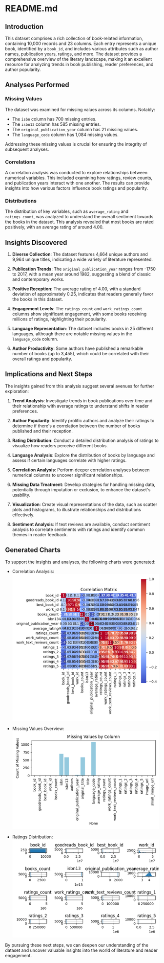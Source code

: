 # README.md

## Introduction

This dataset comprises a rich collection of book-related information, containing 10,000 records and 23 columns. Each entry represents a unique book, identified by a `book_id`, and includes various attributes such as author names, publication years, ratings, and more. The dataset provides a comprehensive overview of the literary landscape, making it an excellent resource for analyzing trends in book publishing, reader preferences, and author popularity.

## Analyses Performed

### Missing Values
The dataset was examined for missing values across its columns. Notably:
- The `isbn` column has 700 missing entries.
- The `isbn13` column has 585 missing entries.
- The `original_publication_year` column has 21 missing values.
- The `language_code` column has 1,084 missing values.

Addressing these missing values is crucial for ensuring the integrity of subsequent analyses.

### Correlations
A correlation analysis was conducted to explore relationships between numerical variables. This included examining how ratings, review counts, and publication years interact with one another. The results can provide insights into how various factors influence book ratings and popularity.

### Distributions
The distribution of key variables, such as `average_rating` and `ratings_count`, was analyzed to understand the overall sentiment towards the books in the dataset. This analysis revealed that most books are rated positively, with an average rating of around 4.00.

## Insights Discovered

1. **Diverse Collection**: The dataset features 4,664 unique authors and 9,964 unique titles, indicating a wide variety of literature represented.

2. **Publication Trends**: The `original_publication_year` ranges from -1750 to 2017, with a mean year around 1982, suggesting a blend of classic and contemporary works.

3. **Positive Reception**: The average rating of 4.00, with a standard deviation of approximately 0.25, indicates that readers generally favor the books in this dataset.

4. **Engagement Levels**: The `ratings_count` and `work_ratings_count` columns show significant engagement, with some books receiving millions of ratings, highlighting their popularity.

5. **Language Representation**: The dataset includes books in 25 different languages, although there are notable missing values in the `language_code` column.

6. **Author Productivity**: Some authors have published a remarkable number of books (up to 3,455), which could be correlated with their overall ratings and popularity.

## Implications and Next Steps

The insights gained from this analysis suggest several avenues for further exploration:

1. **Trend Analysis**: Investigate trends in book publications over time and their relationship with average ratings to understand shifts in reader preferences.

2. **Author Popularity**: Identify prolific authors and analyze their ratings to determine if there's a correlation between the number of books published and their reception.

3. **Rating Distribution**: Conduct a detailed distribution analysis of ratings to visualize how readers perceive different books.

4. **Language Analysis**: Explore the distribution of books by language and assess if certain languages correlate with higher ratings.

5. **Correlation Analysis**: Perform deeper correlation analyses between numerical columns to uncover significant relationships.

6. **Missing Data Treatment**: Develop strategies for handling missing data, potentially through imputation or exclusion, to enhance the dataset's usability.

7. **Visualization**: Create visual representations of the data, such as scatter plots and histograms, to illustrate relationships and distributions effectively.

8. **Sentiment Analysis**: If text reviews are available, conduct sentiment analysis to correlate sentiments with ratings and identify common themes in reader feedback.

## Generated Charts

To support the insights and analyses, the following charts were generated:

- Correlation Analysis:
  ![Chart](goodreads_correlation.png)

- Missing Values Overview:
  ![Chart](goodreads_missing.png)

- Ratings Distribution:
  ![Chart](goodreads_hist.png)

By pursuing these next steps, we can deepen our understanding of the dataset and uncover valuable insights into the world of literature and reader engagement.